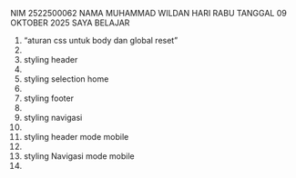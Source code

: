 NIM 2522500062
NAMA MUHAMMAD WILDAN 
HARI RABU TANGGAL 09 OKTOBER 2025 SAYA BELAJAR<ol>
<li>“aturan css untuk body dan global reset”<li>
<li>styling header <li>
<li>styling selection home <li>
<li>styling footer <li>
<li>styling navigasi <li>
<li>styling header mode mobile <li>
<li>styling Navigasi mode mobile <li>
